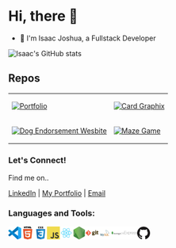# Hi, there 👋

- 💬 I'm Isaac Joshua, a Fullstack Developer


![Isaac's GitHub stats](https://github-readme-stats.vercel.app/api?username=IsaacJCarnes&show_icons=true&theme=aura_dark)

## Repos
<table>
  <tr>  
    <td>
      
[![Portfolio](https://github-readme-stats.vercel.app/api/pin/?username=IsaacJCarnes&repo=ij-portfolio&theme=aura_dark)](https://github.com/IsaacJCarnes/ij-portfolio)
    </td>
    <td>
      
[![Card Graphix](https://github-readme-stats.vercel.app/api/pin/?username=wl0194&repo=card-graphix&theme=aura_dark)](https://github.com/wl0194/card-graphix)
    </td>
  </tr>
  <tr>
    <td>
      
[![Dog Endorsement Wesbite](https://github-readme-stats.vercel.app/api/pin/?username=IsaacJCarnes&repo=DogEndorsementWebsite&theme=aura_dark)](https://github.com/IsaacJCarnes/DogEndorsementWebsite)
    </td>
    <td>
      
 [![Maze Game](https://github-readme-stats.vercel.app/api/pin/?username=IsaacJCarnes&repo=MazeGen&theme=aura_dark)](https://github.com/IsaacJCarnes/MazeGen)
    </td>
  </tr>
</table>

### Let's Connect!
Find me on..

<a href="https://www.linkedin.com/in/isaac-j-carnes/" target="_blank">LinkedIn</a> | <a href="https://isaacjcarnes.github.io/ij-portfolio/" target="_blank">My Portfolio</a> | <a href="mailto:isaacjdeveloper@gmail.com" target="_blank">Email</a>

### Languages and Tools:

<img align="left" alt="Visual Studio Code" width="26px" src="https://raw.githubusercontent.com/github/explore/80688e429a7d4ef2fca1e82350fe8e3517d3494d/topics/visual-studio-code/visual-studio-code.png" />
<img align="left" alt="HTML5" width="26px" src="https://raw.githubusercontent.com/github/explore/80688e429a7d4ef2fca1e82350fe8e3517d3494d/topics/html/html.png" />
<img align="left" alt="CSS3" width="26px" src="https://raw.githubusercontent.com/github/explore/80688e429a7d4ef2fca1e82350fe8e3517d3494d/topics/css/css.png" />
<img align="left" alt="JavaScript" width="26px" src="https://raw.githubusercontent.com/github/explore/80688e429a7d4ef2fca1e82350fe8e3517d3494d/topics/javascript/javascript.png" />
<img align="left" alt="React" width="26px" src="https://raw.githubusercontent.com/github/explore/80688e429a7d4ef2fca1e82350fe8e3517d3494d/topics/react/react.png" />
<img align="left" alt="Node.js" width="26px" src="https://raw.githubusercontent.com/github/explore/80688e429a7d4ef2fca1e82350fe8e3517d3494d/topics/nodejs/nodejs.png" />
<img align="left" alt="Git" width="26px" src="https://raw.githubusercontent.com/github/explore/80688e429a7d4ef2fca1e82350fe8e3517d3494d/topics/git/git.png" />
<img align="left" alt="MySQL" width="26px" src="https://raw.githubusercontent.com/github/explore/80688e429a7d4ef2fca1e82350fe8e3517d3494d/topics/mysql/mysql.png" />
<img align="left" alt="MongoDB" width="26px" src="https://raw.githubusercontent.com/github/explore/80688e429a7d4ef2fca1e82350fe8e3517d3494d/topics/mongodb/mongodb.png" /> 
<img align="left" alt="Express" width="26px" src="https://raw.githubusercontent.com/github/explore/80688e429a7d4ef2fca1e82350fe8e3517d3494d/topics/express/express.png" />  
<img align="left" alt="GitHub" width="26px" src="https://raw.githubusercontent.com/github/explore/78df643247d429f6cc873026c0622819ad797942/topics/github/github.png" />
